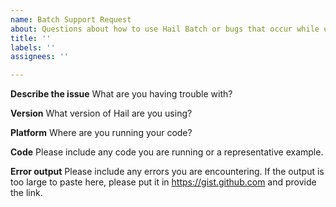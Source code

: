 ```yaml
---
name: Batch Support Request
about: Questions about how to use Hail Batch or bugs that occur while using it
title: ''
labels: ''
assignees: ''

---
```


**Describe the issue**
What are you having trouble with?

**Version**
What version of Hail are you using?

**Platform**
Where are you running your code?

**Code**
Please include any code you are running or a representative example.

**Error output**
Please include any errors you are encountering. If the output is too large to paste here, please put it in https://gist.github.com and provide the link.
